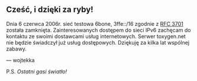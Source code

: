 Cześć, i dzięki za ryby!
------------------------

Dnia 6 czerwca 2006r. sieć testowa 6bone, 3ffe::/16 zgodnie z 
[RFC 3701](http://www.ietf.org/rfc/rfc3701.txt) została zamknięta.
Zainteresowanych dostępem do sieci IPv6 zachęcam do kontaktu ze swoimi
dostawcami usług internetowych. Serwer toxygen.net nie będzie świadczył
już usług dostępowych. Dziękuję za kilka lat wspólnej zabawy.

&mdash; wojtekka

P.S. _Ostatni gasi światło!_
